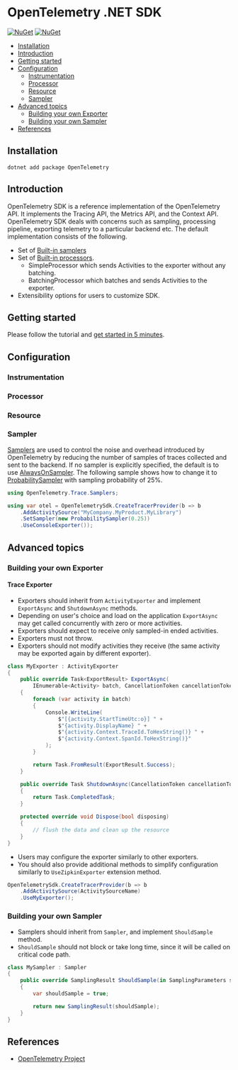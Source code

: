 # OpenTelemetry .NET SDK

[![NuGet](https://img.shields.io/nuget/v/OpenTelemetry.svg)](https://www.nuget.org/packages/OpenTelemetry)
[![NuGet](https://img.shields.io/nuget/dt/OpenTelemetry.svg)](https://www.nuget.org/packages/OpenTelemetry)

* [Installation](#installation)
* [Introduction](#introduction)
* [Getting started](#getting-started)
* [Configuration](#configuration)
  * [Instrumentation](#instrumentation)
  * [Processor](#processor)
  * [Resource](#resource)
  * [Sampler](#sampler)
* [Advanced topics](#advanced-topics)
  * [Building your own Exporter](#building-your-own-exporter)
  * [Building your own Sampler](#building-your-own-sampler)
* [References](#references)

## Installation

```shell
dotnet add package OpenTelemetry
```

## Introduction

OpenTelemetry SDK is a reference implementation of the OpenTelemetry API. It
implements the Tracing API, the Metrics API, and the Context API. OpenTelemetry
SDK deals with concerns such as sampling, processing pipeline, exporting
telemetry to a particular backend etc. The default implementation consists of
the following.

* Set of [Built-in
  samplers](https://github.com/open-telemetry/opentelemetry-specification/blob/master/specification/trace/sdk.md#built-in-samplers)
* Set of [Built-in
  processors](https://github.com/open-telemetry/opentelemetry-specification/blob/master/specification/trace/sdk.md#built-in-span-processors).
  * SimpleProcessor which sends Activities to the exporter without any
    batching.
  * BatchingProcessor which batches and sends Activities to the exporter.
* Extensibility options for users to customize SDK.

## Getting started

Please follow the tutorial and [get started in 5
minutes](../../docs/getting-started.md).

## Configuration

### Instrumentation

### Processor

### Resource

### Sampler

[Samplers](https://github.com/open-telemetry/opentelemetry-specification/blob/master/specification/trace/sdk.md#sampler)
are used to control the noise and overhead introduced by OpenTelemetry by
reducing the number of samples of traces collected and sent to the backend. If
no sampler is explicitly specified, the default is to use
[AlwaysOnSampler](https://github.com/open-telemetry/opentelemetry-specification/blob/master/specification/trace/sdk.md#alwayson).
The following sample shows how to change it to
[ProbabilitySampler](https://github.com/open-telemetry/opentelemetry-specification/blob/master/specification/trace/sdk.md#probability)
with sampling probability of 25%.

```csharp
using OpenTelemetry.Trace.Samplers;

using var otel = OpenTelemetrySdk.CreateTracerProvider(b => b
    .AddActivitySource("MyCompany.MyProduct.MyLibrary")
    .SetSampler(new ProbabilitySampler(0.25))
    .UseConsoleExporter());
```

## Advanced topics

### Building your own Exporter

#### Trace Exporter

* Exporters should inherit from `ActivityExporter` and implement `ExportAsync`
  and `ShutdownAsync` methods.
* Depending on user's choice and load on the application `ExportAsync` may get
  called concurrently with zero or more activities.
* Exporters should expect to receive only sampled-in ended activities.
* Exporters must not throw.
* Exporters should not modify activities they receive (the same activity may be
  exported again by different exporter).

```csharp
class MyExporter : ActivityExporter
{
    public override Task<ExportResult> ExportAsync(
        IEnumerable<Activity> batch, CancellationToken cancellationToken)
    {
        foreach (var activity in batch)
        {
            Console.WriteLine(
                $"[{activity.StartTimeUtc:o}] " +
                $"{activity.DisplayName} " +
                $"{activity.Context.TraceId.ToHexString()} " +
                $"{activity.Context.SpanId.ToHexString()}"
            );
        }

        return Task.FromResult(ExportResult.Success);
    }

    public override Task ShutdownAsync(CancellationToken cancellationToken)
    {
        return Task.CompletedTask;
    }

    protected override void Dispose(bool disposing)
    {
        // flush the data and clean up the resource
    }
}
```

* Users may configure the exporter similarly to other exporters.
* You should also provide additional methods to simplify configuration
  similarly to `UseZipkinExporter` extension method.

```csharp
OpenTelemetrySdk.CreateTracerProvider(b => b
    .AddActivitySource(ActivitySourceName)
    .UseMyExporter();
```

### Building your own Sampler

* Samplers should inherit from `Sampler`, and implement `ShouldSample`
  method.
* `ShouldSample` should not block or take long time, since it will be called on
  critical code path.

```csharp
class MySampler : Sampler
{
    public override SamplingResult ShouldSample(in SamplingParameters samplingParameters)
    {
        var shouldSample = true;

        return new SamplingResult(shouldSample);
    }
}
```

## References

* [OpenTelemetry Project](https://opentelemetry.io/)
